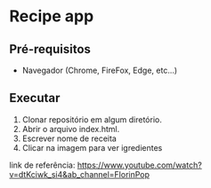 # Recipe app

## Pré-requisitos

- Navegador (Chrome, FireFox, Edge, etc...)

## Executar

1. Clonar repositório em algum diretório.
2. Abrir o arquivo index.html.
3. Escrever nome de receita
4. Clicar na imagem para ver igredientes

link de referência: https://www.youtube.com/watch?v=dtKciwk_si4&ab_channel=FlorinPop
